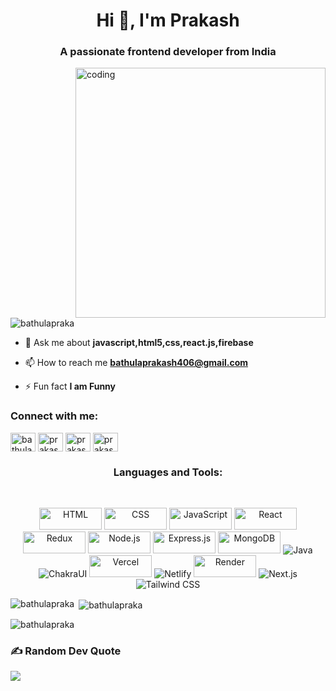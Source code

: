 
<h1 align="center">Hi 👋, I'm Prakash</h1>
<h3 align="center">A passionate frontend developer from India</h3>
<img align="right" alt="coding" width="400" src="https://raw.githubusercontent.com/TheDudeThatCode/TheDudeThatCode/master/Assets/Developer.gif">


<p align="left"> <img src="https://komarev.com/ghpvc/?username=bathulapraka&label=Profile%20views&color=0e75b6&style=flat" alt="bathulapraka" /> </p>

- 💬 Ask me about **javascript,html5,css,react.js,firebase**

- 📫 How to reach me **bathulaprakash406@gmail.com**
- ⚡ Fun fact **I am Funny**

<h3 align="left">Connect with me:</h3>
<p align="left">
<a href="https://linkedin.com/in/bathula prakash" target="blank"><img align="center" src="https://raw.githubusercontent.com/rahuldkjain/github-profile-readme-generator/master/src/images/icons/Social/linked-in-alt.svg" alt="bathula prakash" height="30" width="40" /></a>
<a href="https://fb.com/prakash bathula" target="blank"><img align="center" src="https://raw.githubusercontent.com/rahuldkjain/github-profile-readme-generator/master/src/images/icons/Social/facebook.svg" alt="prakash bathula" height="30" width="40" /></a>
<a href="https://instagram.com/prakash" target="blank"><img align="center" src="https://raw.githubusercontent.com/rahuldkjain/github-profile-readme-generator/master/src/images/icons/Social/instagram.svg" alt="prakash" height="30" width="40" /></a>
<a href="https://www.leetcode.com/prakashbathula" target="blank"><img align="center" src="https://raw.githubusercontent.com/rahuldkjain/github-profile-readme-generator/master/src/images/icons/Social/leet-code.svg" alt="prakashbathula" height="30" width="40" /></a>
</p>
<h3 align="center">Languages and Tools:</h3>
<br>
<p align="center" width="40" > 
    <img src="https://img.shields.io/badge/HTML5-E34F26?style=for-the-badge&logo=html5&logoColor=white" width="100" height="35" alt="HTML"/>
    <img src="https://img.shields.io/badge/CSS3-1572B6?style=for-the-badge&logo=css3&logoColor=white" width="100" height="35" alt="CSS"/>
    <img src="https://img.shields.io/badge/JavaScript-F7DF1E?style=for-the-badge&logo=javascript&logoColor=black" width="100" height="35" alt="JavaScript"/>
    <img src="https://img.shields.io/badge/React-20232A?style=for-the-badge&logo=react&logoColor=61DAFB" width="100" height="35" alt="React"/>
    <img src="https://img.shields.io/badge/Redux-593D88?style=for-the-badge&logo=redux&logoColor=white" width="100" height="35" alt="Redux"/>
    <img src="https://img.shields.io/badge/Node.js-43853D?style=for-the-badge&logo=node.js&logoColor=white" width="100" height="35" alt="Node.js"/>
    <img src="https://img.shields.io/badge/Express.js-404D59?style=for-the-badge" width="100" height="35" alt="Express.js"/>
    <img src="https://img.shields.io/badge/MongoDB-4EA94B?style=for-the-badge&logo=mongodb&logoColor=white" width="100" height="35" alt="MongoDB"/>
    <img src="https://img.shields.io/badge/java-%23ED8B00.svg?style=for-the-badge&logo=openjdk&logoColor=white" alt="Java">
    <img src="https://img.shields.io/badge/Chakra--UI-319795?style=for-the-badge&logo=chakra-ui&logoColor=white" alt="ChakraUI">
    <img src="https://img.shields.io/badge/Vercel-404D59?style=for-the-badge" width="100" height="35" alt="Vercel"/>
    <img src="https://img.shields.io/badge/Netlify-319795?style=for-the-badge&logo=netlify&logoColor=white" alt="Netlify">
    <img src="https://img.shields.io/badge/Render-404D59?style=for-the-badge" width="100" height="35" alt="Render"/>
    <img src="https://img.shields.io/badge/Next.js-000000?style=for-the-badge&logo=next.js&logoColor=white" alt="Next.js">
    <img src="https://img.shields.io/badge/Tailwind_CSS-38B2AC?style=for-the-badge&logo=tailwind-css&logoColor=white" alt="Tailwind CSS">

</p>

<p><img align="left" src="https://github-readme-stats.vercel.app/api/top-langs?username=bathulapraka&show_icons=true&locale=en&layout=compact" alt="bathulapraka" /></p>

<p>&nbsp;<img align="center" src="https://github-readme-stats.vercel.app/api?username=bathulapraka&show_icons=true&locale=en" alt="bathulapraka" /></p>

<p><img align="center" src="https://github-readme-streak-stats.herokuapp.com/?user=bathulapraka&" alt="bathulapraka" /></p>


### ✍️ Random Dev Quote
![](https://media.licdn.com/dms/image/D4D12AQH9oww1iWDWiQ/article-inline_image-shrink_400_744/0/1681824213521?e=1723075200&v=beta&t=gX_daW-wTv8SBup8r9BceuFsp9pf-w77PmVo6-DzBq4&align=center,width="10px")
